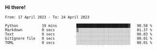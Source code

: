 ### Hi there!

<!--START_SECTION:waka-->

```text
From: 17 April 2023 - To: 24 April 2023

Python           19 mins         ████████████████████████▓   98.58 %
Markdown         0 secs          ▒░░░░░░░░░░░░░░░░░░░░░░░░   01.37 %
Text             0 secs          ░░░░░░░░░░░░░░░░░░░░░░░░░   00.03 %
GitIgnore file   0 secs          ░░░░░░░░░░░░░░░░░░░░░░░░░   00.01 %
TOML             0 secs          ░░░░░░░░░░░░░░░░░░░░░░░░░   00.01 %
```

<!--END_SECTION:waka-->
